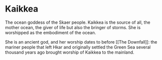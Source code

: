 # Kaikkea

The ocean goddess of the Skaer people. Kaikkea is the source of all, the mother ocean, the giver of life but also the bringer of storms. She is worshipped as the embodiment of the ocean. 

She is an ancient god, and her worship dates to before [[The Downfall]]: the mariner people that left Hkar and originally settled the Green Sea several thousand years ago brought worship of Kaikkea to the mainland.

